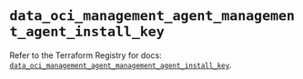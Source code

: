 # `data_oci_management_agent_management_agent_install_key`

Refer to the Terraform Registry for docs: [`data_oci_management_agent_management_agent_install_key`](https://registry.terraform.io/providers/oracle/oci/7.19.0/docs/data-sources/management_agent_management_agent_install_key).
